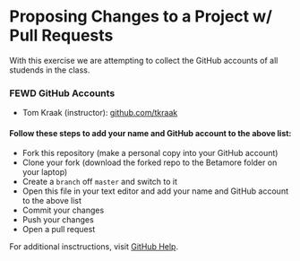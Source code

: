 # Proposing Changes to a Project w/ Pull Requests

With this exercise we are attempting to collect the GitHub accounts of all studends in the class.
 
### FEWD GitHub Accounts
 
  * Tom Kraak (instructor): [github.com/tkraak](https://github.com/tkraak)


#### Follow these steps to add your name and GitHub account to the above list:

  * Fork this repository (make a personal copy into your GitHub account)
  * Clone your fork (download the forked repo to the Betamore folder on your laptop)
  * Create a `branch` off `master` and switch to it
  * Open this file in your text editor and add your name and GitHub account to the above list
  * Commit your changes
  * Push your changes
  * Open a pull request

For additional insctructions, visit [GitHub Help](https://help.github.com/categories/collaborating-on-projects-using-pull-requests/).
